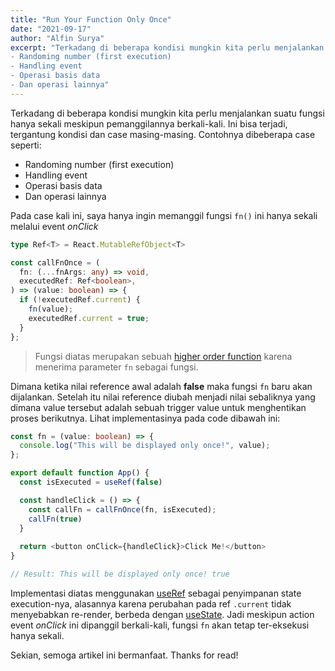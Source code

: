 ```yaml
---
title: "Run Your Function Only Once"
date: "2021-09-17"
author: "Alfin Surya"
excerpt: "Terkadang di beberapa kondisi mungkin kita perlu menjalankan suatu fungsi hanya sekali meskipun pemanggilannya berkali-kali. Ini bisa terjadi, tergantung kondisi dan case masing-masing. Contohnya dibeberapa case seperti:
- Randoming number (first execution)
- Handling event
- Operasi basis data
- Dan operasi lainnya"
---
```


Terkadang di beberapa kondisi mungkin kita perlu menjalankan suatu fungsi hanya sekali meskipun pemanggilannya berkali-kali. Ini bisa terjadi, tergantung kondisi dan case masing-masing. Contohnya dibeberapa case seperti:

- Randoming number (first execution)
- Handling event
- Operasi basis data
- Dan operasi lainnya

Pada case kali ini, saya hanya ingin memanggil fungsi `fn()` ini hanya sekali melalui event *onClick* 
<!-- https://www.scratchcode.io/wordpress-run-function-only-once/ -->

```ts
type Ref<T> = React.MutableRefObject<T>

const callFnOnce = (
  fn: (...fnArgs: any) => void,
  executedRef: Ref<boolean>,
) => (value: boolean) => {
  if (!executedRef.current) {
    fn(value);
    executedRef.current = true;
  }
};

```
>Fungsi diatas merupakan sebuah [higher order function](https://medium.com/paradigma-fungsional/higher-order-function-paradigma-fungsional-praktis-part-4-c836bd23a82) karena menerima parameter `fn` sebagai fungsi. 

Dimana ketika nilai reference awal adalah **false** maka fungsi `fn` baru akan dijalankan. Setelah itu nilai reference diubah menjadi nilai sebaliknya yang dimana value tersebut adalah sebuah trigger value untuk menghentikan proses berikutnya. Lihat implementasinya pada code dibawah ini:
```ts
const fn = (value: boolean) => {
  console.log("This will be displayed only once!", value);
};

export default function App() {
  const isExecuted = useRef(false)

  const handleClick = () => {
    const callFn = callFnOnce(fn, isExecuted);
    callFn(true)
  }
  
  return <button onClick={handleClick}>Click Me!</button>
}

// Result: This will be displayed only once! true
```

Implementasi diatas menggunakan [useRef](https://reactjs.org/docs/hooks-reference.html#useref) sebagai penyimpanan state execution-nya, alasannya karena perubahan pada ref `.current` tidak menyebabkan re-render, berbeda dengan [useState](https://reactjs.org/docs/hooks-reference.html#usestate). Jadi meskipun action event *onClick* ini dipanggil berkali-kali, fungsi `fn` akan tetap ter-eksekusi hanya sekali. 

Sekian, semoga artikel ini bermanfaat. Thanks for read!